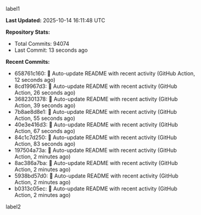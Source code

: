
label1 
<!-- ACTIVITY_START -->
**Last Updated:** 2025-10-14 16:11:48 UTC

**Repository Stats:**
- Total Commits: 94074
- Last Commit: 13 seconds ago

**Recent Commits:**
- 658761c160: 🤖 Auto-update README with recent activity (GitHub Action, 12 seconds ago)
- 8cd19967d3: 🤖 Auto-update README with recent activity (GitHub Action, 26 seconds ago)
- 3682301378: 🤖 Auto-update README with recent activity (GitHub Action, 39 seconds ago)
- 7b8ae8d8e1: 🤖 Auto-update README with recent activity (GitHub Action, 55 seconds ago)
- 40e3e416d3: 🤖 Auto-update README with recent activity (GitHub Action, 67 seconds ago)
- 84c1c7d250: 🤖 Auto-update README with recent activity (GitHub Action, 83 seconds ago)
- 197504a73a: 🤖 Auto-update README with recent activity (GitHub Action, 2 minutes ago)
- 8ac386a7ba: 🤖 Auto-update README with recent activity (GitHub Action, 2 minutes ago)
- 5938bd57d0: 🤖 Auto-update README with recent activity (GitHub Action, 2 minutes ago)
- b0313c05ec: 🤖 Auto-update README with recent activity (GitHub Action, 2 minutes ago)
<!-- ACTIVITY_END -->

label2
